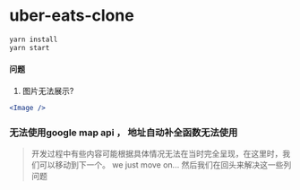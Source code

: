 # uber-eats-clone
```sh
yarn install 
yarn start
```

#### 问题
1. 图片无法展示?
```jsx
<Image />
```

### 无法使用google map api ， 地址自动补全函数无法使用
> 开发过程中有些内容可能根据具体情况无法在当时完全呈现，在这里时，我们可以移动到下一个。
> we just move on... 然后我们在回头来解决这一些列问题